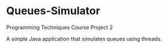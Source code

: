 # Queues-Simulator
Programming Techniques Course Project 2

A simple Java application that simulates queues using threads. 
